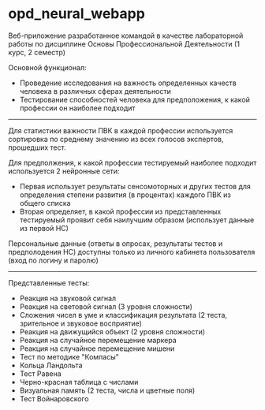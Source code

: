 # opd_neural_webapp

Веб-приложение разработанное командой в качестве лабораторной работы по дисциплине Основы Профессиональной Деятельности (1 курс, 2 семестр)

Основной функционал:
- Проведение исследования на важность определенных качеств человека в различных сферах деятельности
- Тестирование способностей человека для предположения, к какой профессии он наиболее подходит

---

Для статистики важности ПВК в каждой профессии используется сортировка по среднему значению из всех голосов экспертов, прошедших тест.

Для предполжения, к какой профессии тестируемый наиболее подходит используется 2 нейронные сети:
- Первая использует результаты сенсомоторных и других тестов для определения степени развития (в процентах) каждого ПВК из общего списка
- Вторая определяет, в какой профессии из представленных тестируемый проявит себя наилучшим образом (использует данные из первой НС)

Персональные данные (ответы в опросах, результаты тестов и предполодения НС) доступны только из личного кабинета пользователя (вход по логину и паролю)

---

Представленные тесты:
- Реакция на звуковой сигнал
- Реакция на световой сигнал (3 уровня сложности)
- Сложения чисел в уме и классификация результата (2 теста, зрительное и звуковое восприятие)
- Реакция на движущийся объект (2 уровня сложности)
- Реакция на случайное перемещение маркера
- Реакция на случайное перемещение мишени
- Тест по методике "Компасы"
- Кольца Ландольта
- Тест Равена
- Черно-красная таблица с числами
- Визуальная память (2 теста, числа и цветные поля)
- Тест Войнаровского
